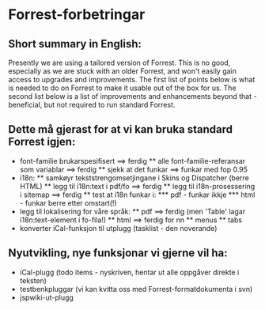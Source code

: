 # Forrest-forbetringar


## Short summary in English:


Presently we are using a tailored version of Forrest. This is no good, especially as we are stuck with an older Forrest, and won't easily gain access to upgrades and improvements. The first list of points below is what is needed to do on Forrest to make it usable out of the box for us. The second list below is a list of improvements and enhancements beyond that - beneficial, but not required to run standard Forrest.


## Dette må gjerast for at vi kan bruka standard Forrest igjen:
* font-familie brukarspesifisert ==> ferdig
** alle font-familie-referansar som variablar ==> ferdig
** sjekk at det funkar ==> funkar med fop 0.95
* i18n:
** samkøyr tekststrengomsetjingane i Skins og Dispatcher (berre HTML)
** legg til i18n:text i pdf/fo ==> ferdig
** legg til i18n-prosessering i sitemap ==> ferdig
** test at i18n funkar i:
*** pdf  - funkar ikkje
*** html - funkar berre etter omstart(!)
* legg til lokalisering for våre språk:
** pdf ==> ferdig (men 'Table' lagar i18n:text-element i fo-fila!)
** html ==> ferdig for nn
** menus
** tabs
* konverter iCal-funksjon til utplugg (tasklist - den noverande)


## Nyutvikling, nye funksjonar vi gjerne vil ha:
* iCal-plugg (todo items - nyskriven, hentar ut alle oppgåver direkte i teksten)
* testbenkpluggar (vi kan kvitta oss med Forrest-formatdokumenta i svn)
* jspwiki-ut-plugg
